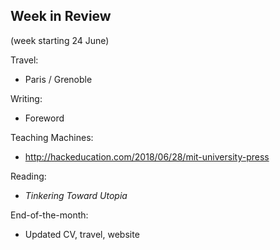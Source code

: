 ## Week in Review

(week starting 24 June)

Travel:
* Paris / Grenoble

Writing:
* Foreword

Teaching Machines:
* http://hackeducation.com/2018/06/28/mit-university-press

Reading: 
* *Tinkering Toward Utopia*

End-of-the-month:
* Updated CV, travel, website
